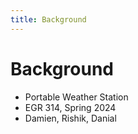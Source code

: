 ```yaml
---
title: Background
---
```


# Background
* Portable Weather Station
* EGR 314, Spring 2024
* Damien, Rishik, Danial
